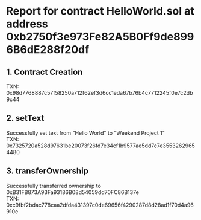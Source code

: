 # Report for contract HelloWorld.sol at address 0xb2750f3e973Fe82A5B0Ff9de8996B6dE288f20df

## 1. Contract Creation
TXN: 0x98d7768887c57f58250a712f62ef3d6cc1eda67b76b4c7712245f0e7c2db9c44

## 2. setText
Successfully set text from "Hello World" to "Weekend Project 1"
<br>
TXN: 0x7325720a528d97631be20073f26fd7e34cf1b9577ae5dd7c7e35532629654480

## 3. transferOwnership
Successfully transferred ownership to 0xB31FB873A93Fa93186B08d54059dd70FC86B137e
<br>
TXN: 0xc9fbf2bdac778caa2dfda431397c0de69656f4290287d8d28ad1f70d4a96910e